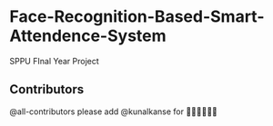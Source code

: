 # Face-Recognition-Based-Smart-Attendence-System
SPPU FInal Year Project
## Contributors

<!-- ALL-CONTRIBUTORS-LIST:START - Do not remove or modify this section -->
<!-- prettier-ignore-start -->
<!-- markdownlint-disable -->

<!-- markdownlint-restore -->
<!-- prettier-ignore-end -->

<!-- ALL-CONTRIBUTORS-LIST:END -->
@all-contributors please add @kunalkanse for 👨🏼‍💻👨🏼‍💻
